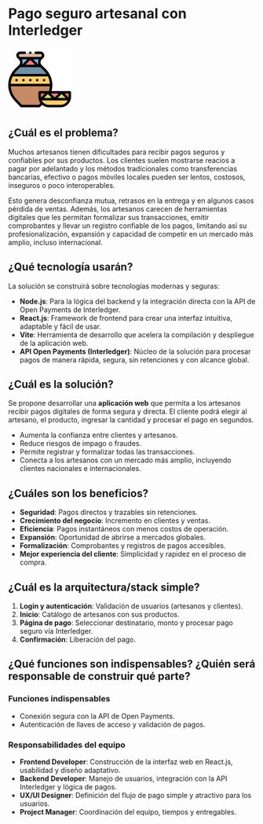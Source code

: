 # Pago seguro artesanal con Interledger  

![imagen](logo.png)  

## ¿Cuál es el problema?  
Muchos artesanos tienen dificultades para recibir pagos seguros y confiables por sus productos. Los clientes suelen mostrarse reacios a pagar por adelantado y los métodos tradicionales como transferencias bancarias, efectivo o pagos móviles locales pueden ser lentos, costosos, inseguros o poco interoperables.  

Esto genera desconfianza mutua, retrasos en la entrega y en algunos casos pérdida de ventas. Además, los artesanos carecen de herramientas digitales que les permitan formalizar sus transacciones, emitir comprobantes y llevar un registro confiable de los pagos, limitando así su profesionalización, expansión y capacidad de competir en un mercado más amplio, incluso internacional.  

## ¿Qué tecnología usarán?  
La solución se construirá sobre tecnologías modernas y seguras:  
- **Node.js**: Para la lógica del backend y la integración directa con la API de Open Payments de Interledger.  
- **React.js**: Framework de frontend para crear una interfaz intuitiva, adaptable y fácil de usar.  
- **Vite**: Herramienta de desarrollo que acelera la compilación y despliegue de la aplicación web.  
- **API Open Payments (Interledger)**: Núcleo de la solución para procesar pagos de manera rápida, segura, sin retenciones y con alcance global.  

## ¿Cuál es la solución?  
Se propone desarrollar una **aplicación web** que permita a los artesanos recibir pagos digitales de forma segura y directa. El cliente podrá elegir al artesano, el producto, ingresar la cantidad y procesar el pago en segundos.  

- Aumenta la confianza entre clientes y artesanos.  
- Reduce riesgos de impago o fraudes.  
- Permite registrar y formalizar todas las transacciones.  
- Conecta a los artesanos con un mercado más amplio, incluyendo clientes nacionales e internacionales.  

## ¿Cuáles son los beneficios?  
- **Seguridad**: Pagos directos y trazables sin retenciones.  
- **Crecimiento del negocio**: Incremento en clientes y ventas.  
- **Eficiencia**: Pagos instantáneos con menos costos de operación.  
- **Expansión**: Oportunidad de abrirse a mercados globales.  
- **Formalización**: Comprobantes y registros de pagos accesibles.  
- **Mejor experiencia del cliente**: Simplicidad y rapidez en el proceso de compra.  

## ¿Cuál es la arquitectura/stack simple?  
1. **Login y autenticación**: Validación de usuarios (artesanos y clientes).  
2. **Inicio**: Catálogo de artesanos con sus productos.  
3. **Página de pago**: Seleccionar destinatario, monto y procesar pago seguro vía Interledger.  
4. **Confirmación**: Liberación del pago.

## ¿Qué funciones son indispensables? ¿Quién será responsable de construir qué parte?  
### Funciones indispensables  
- Conexión segura con la API de Open Payments.  
- Autenticación de llaves de acceso y validación de pagos.   

### Responsabilidades del equipo  
- **Frontend Developer**: Construcción de la interfaz web en React.js, usabilidad y diseño adaptativo.  
- **Backend Developer**: Manejo de usuarios, integración con la API Interledger y lógica de pagos.  
- **UX/UI Designer**: Definición del flujo de pago simple y atractivo para los usuarios.  
- **Project Manager**: Coordinación del equipo, tiempos y entregables.  
